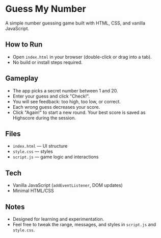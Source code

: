# Guess My Number

A simple number guessing game built with HTML, CSS, and vanilla JavaScript.

## How to Run

- Open `index.html` in your browser (double-click or drag into a tab).
- No build or install steps required.

## Gameplay

- The app picks a secret number between 1 and 20.
- Enter your guess and click "Check!".
- You will see feedback: too high, too low, or correct.
- Each wrong guess decreases your score.
- Click "Again!" to start a new round. Your best score is saved as Highscore during the session.

## Files

- `index.html` — UI structure
- `style.css` — styles
- `script.js` — game logic and interactions

## Tech

- Vanilla JavaScript (`addEventListener`, DOM updates)
- Minimal HTML/CSS

## Notes

- Designed for learning and experimentation.
- Feel free to tweak the range, messages, and styles in `script.js` and `style.css`.


